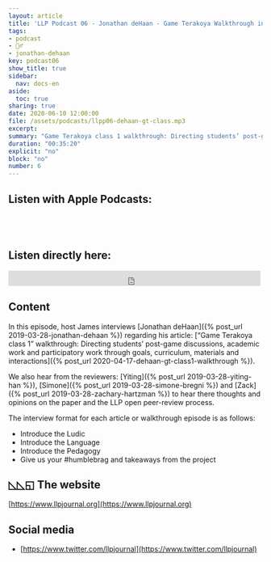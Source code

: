 ```yaml
---
layout: article
title: 'LLP Podcast 06 - Jonathan deHaan - Game Terakoya Walkthrough interview'
tags:
- podcast
- 🚶‍♂️
- jonathan-dehaan
key: podcast06
show_title: true
sidebar:
  nav: docs-en
aside:
  toc: true
sharing: true
date: 2020-06-10 12:00:00
file: /assets/podcasts/llpp06-dehaan-gt-class.mp3
excerpt: 
summary: "Game Terakoya class 1 walkthrough: Directing students’ post-game discussions, academic work and participatory work through goals, curriculum, materials and interactions"
duration: "00:35:20"  
explicit: "no"
block: "no"
number: 6
---
```


## Listen with Apple Podcasts:

<a href="https://podcasts.apple.com/jp/podcast/ludic-language-pedagogy/id1480071532" style="display:inline-block;overflow:hidden;background:url(https://linkmaker.itunes.apple.com/en-us/badge-lrg.svg?releaseDate=2020-02-27T00:00:00Z&kind=podcast&bubble=apple_music) no-repeat;width:165px;height:40px;"></a>


## Listen directly here:

<iframe src="https://archive.org/embed/llpp06-dehaan-gt-class" width="500" height="30" frameborder="0" webkitallowfullscreen="true" mozallowfullscreen="true" allowfullscreen></iframe>

## Content

In this episode, host James interviews [Jonathan deHaan]({% post_url 2019-03-28-jonathan-dehaan %}) regarding his article: [“Game Terakoya class 1” walkthrough: Directing students’ post-game discussions, academic work and participatory work through goals, curriculum, materials and interactions]({% post_url 2020-04-17-dehaan-gt-class1-walkthrough %}).

We also hear from the reviewers: [Yiting]({% post_url 2019-03-28-yiting-han %}), [Simone]({% post_url 2019-03-28-simone-bregni %}) and [Zack]({% post_url 2019-03-28-zachary-hartzman %}) to hear there thoughts and opinions on the paper and the LLP open peer-review process.

The interview format for each article or walkthrough episode is as follows:

- Introduce the Ludic
- Introduce the Language
- Introduce the Pedagogy
- Give us your #humblebrag and takeaways from the project

## ◺◺◱ The website

[https://www.llpjournal.org](https://www.llpjournal.org)

## Social media

- [https://www.twitter.com/llpjournal](https://www.twitter.com/llpjournal)
